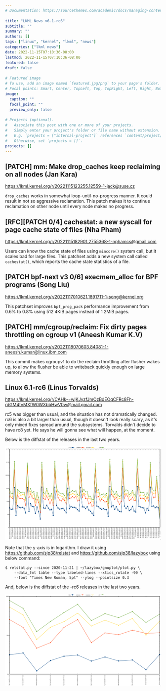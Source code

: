 ```yaml
---
# Documentation: https://sourcethemes.com/academic/docs/managing-content/

title: "LKML News v6.1-rc6"
subtitle: ""
summary: ""
authors: []
tags: ["linux", "kernel", "lkml", "news"]
categories: ["lkml news"]
date: 2022-11-15T07:10:36-08:00
lastmod: 2022-11-15T07:10:36-08:00
featured: false
draft: false

# Featured image
# To use, add an image named `featured.jpg/png` to your page's folder.
# Focal points: Smart, Center, TopLeft, Top, TopRight, Left, Right, BottomLeft, Bottom, BottomRight.
image:
  caption: ""
  focal_point: ""
  preview_only: false

# Projects (optional).
#   Associate this post with one or more of your projects.
#   Simply enter your project's folder or file name without extension.
#   E.g. `projects = ["internal-project"]` references `content/project/deep-learning/index.md`.
#   Otherwise, set `projects = []`.
projects: []
---
```


[PATCH] mm: Make drop_caches keep reclaiming on all nodes (Jan Kara)
--------------------------------------------------------------------

https://lkml.kernel.org/r/20221115123255.12559-1-jack@suse.cz

`drop_caches` works in somewhat loop-until-no-progress manner.  It could result
in not so aggressive reclamation.  This patch makes it to continue reclamation
on other node until every node makes no progress.


[RFC][PATCH 0/4] cachestat: a new syscall for page cache state of files (Nha Pham)
----------------------------------------------------------------------------------

https://lkml.kernel.org/r/20221115182901.2755368-1-nphamcs@gmail.com

Users can know the cache state of files using `mincore()` system call, but it
scales bad for large files.  This patchset adds a new system call called
`cachestat()`, which reports the cache state statistics of a file.


[PATCH bpf-next v3 0/6] execmem_alloc for BPF programs (Song Liu)
-----------------------------------------------------------------

https://lkml.kernel.org/r/20221117010621.1891711-1-song@kernel.org

This patchset improves `bpf_prog_pack` performance improvement from 0.6% to
0.8% using 512 4KiB pages instead of 1 2MiB pages.


[PATCH] mm/cgroup/reclaim: Fix dirty pages throttling on cgroup v1 (Aneesh Kumar K.V)
-------------------------------------------------------------------------------------

https://lkml.kernel.org/r/20221118070603.84081-1-aneesh.kumar@linux.ibm.com

This commit makes cgroupv1 to do the reclaim throttling after flusher wakes up,
to allow the flusher be able to writeback quickly enough on large memory
systems.


Linux 6.1-rc6 (Linus Torvalds)
------------------------------

https://lkml.kernel.org/r/CAHk-=wjKJyzfJmOzBdEOqCFRc8Fh-rdGM4tvMXfW0WXbbHwV0w@mail.gmail.com

rc5 was bigger than usual, and the situation has not dramatically changed.  rc6
is also a bit larger than usual, though it doesn't look really scary, as it's
only mixed fixes spread around the subsystems.  Torvalds didn't decide to have
rc8 yet.  He says he will gonna see what will happen, at the moment.

Below is the diffstat of the releases in the last two years.

![Kernel release stat](/img/kernel_release_stat/v5.10-rc6..v6.1-rc6.png)

Note that the y-axis is in logarithm.  I draw it using
https://github.com/sjp38/relstat and https://github.com/sjp38/lazybox using
below command:

    $ relstat.py --since 2020-11-21 | ~/lazybox/gnuplot/plot.py \
	    --data_fmt table --type labeled-lines --xtics_rotate -90 \
	    --font "Times New Roman, 5pt" --ylog --pointsize 0.3

And, below is the diffstat of the -rc6 releases in the last two years.

![rc6 release stat](/img/kernel_release_stat/v6.1-rc6-only.png)
